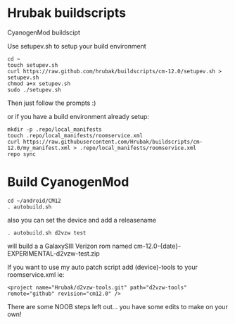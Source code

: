 Hrubak buildscripts
============

CyanogenMod buildscipt

Use setupev.sh to setup your build environment
```
cd ~
touch setupev.sh
curl https://raw.github.com/hrubak/buildscripts/cm-12.0/setupev.sh > setupev.sh
chmod a+x setupev.sh
sudo ./setupev.sh
```

Then just follow the prompts :)

or if you have a build environment already setup:
```
mkdir -p .repo/local_manifests
touch .repo/local_manifests/roomservice.xml
curl https://raw.githubusercontent.com/Hrubak/buildscripts/cm-12.0/my_manifest.xml > .repo/local_manifests/roomservice.xml
repo sync
```
Build CyanogenMod
==================
```
cd ~/android/CM12
. autobuild.sh
```
also you can set the device and add a releasename
```
. autobuild.sh d2vzw test
```
will build a a GalaxySIII Verizon rom named cm-12.0-{date}-EXPERIMENTAL-d2vzw-test.zip

If you want to use my auto patch script add (device)-tools to your roomservice.xml
ie: 
```
<project name="Hrubak/d2vzw-tools.git" path="d2vzw-tools" remote="github" revision="cm12.0" />
```


There are some NOOB steps left out... you have some edits to make on your own!
